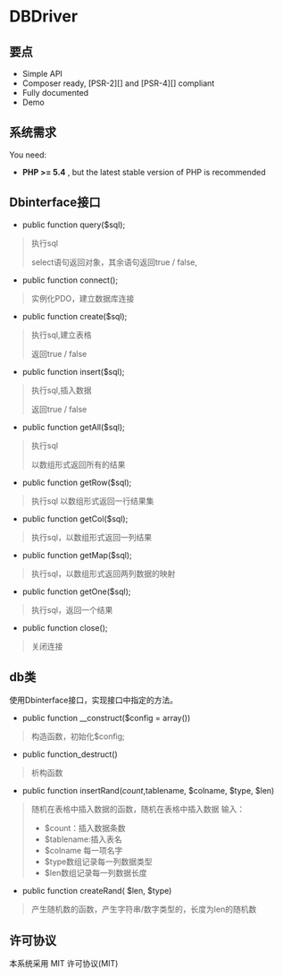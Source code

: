 # DBDriver



## 要点

- Simple API
- Composer ready, [PSR-2][] and [PSR-4][] compliant
- Fully documented
- Demo


## 系统需求

You need:

- **PHP >= 5.4** , but the latest stable version of PHP is recommended

## Dbinterface接口

- public function query($sql);

> 执行sql
> 
> select语句返回对象，其余语句返回true / false,

- public function connect();    

> 实例化PDO，建立数据库连接

- public function create($sql);    
> 执行sql,建立表格
> 
> 返回true / false

- public function insert($sql);

> 执行sql,插入数据
> 
> 返回true / false
    
- public function getAll($sql);
> 执行sql
> 
> 以数组形式返回所有的结果

- public function getRow($sql);    
> 执行sql
> 以数组形式返回一行结果集
    
- public function getCol($sql);
> 执行sql，以数组形式返回一列结果

- public function getMap($sql);   
> 执行sql，以数组形式返回两列数据的映射

    
- public function getOne($sql);
> 执行sql，返回一个结果

- public function close();
> 关闭连接

## db类
使用Dbinterface接口，实现接口中指定的方法。

- public function __construct($config = array())

> 构造函数，初始化$config;

- public function_destruct()

> 析构函数

- public function insertRand($count,$tablename,    $colname,  $type, $len)

> 随机在表格中插入数据的函数，随机在表格中插入数据
> 输入：
> - $count：插入数据条数
> - $tablename:插入表名
> - $colname 每一项名字
> - $type数组记录每一列数据类型
> - $len数组记录每一列数据长度

-  public function createRand( $len,  $type)

> 产生随机数的函数，产生字符串/数字类型的，长度为len的随机数

## 许可协议

本系统采用 MIT 许可协议(MIT)
